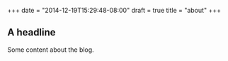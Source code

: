 +++
date = "2014-12-19T15:29:48-08:00"
draft = true
title = "about"
+++

## A headline

Some content about the blog.
